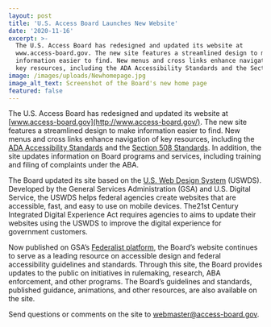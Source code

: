 ```yaml
---
layout: post
title: 'U.S. Access Board Launches New Website'
date: '2020-11-16'
excerpt: >-
  The U.S. Access Board has redesigned and updated its website at
  www.access-board.gov. The new site features a streamlined design to make
  information easier to find. New menus and cross links enhance navigation of
  key resources, including the ADA Accessibility Standards and the Section 508 . . .
image: /images/uploads/Newhomepage.jpg
image_alt_text: Screenshot of the Board's new home page
featured: false
---
```

The U.S. Access Board has redesigned and updated its website at [www.access-board.gov](http://www.access-board.gov/). The new site features a streamlined design to make information easier to find. New menus and cross links enhance navigation of key resources, including the [ADA Accessibility Standards](https://www.access-board.gov/ada/) and the [Section 508 Standards](https://www.access-board.gov/ict/). In addition, the site updates information on Board programs and services, including training and filing of complaints under the ABA.

The Board updated its site based on the [U.S. Web Design System](https://designsystem.digital.gov) (USWDS). Developed by the General Services Administration (GSA) and U.S. Digital Service, the USWDS helps federal agencies create websites that are accessible, fast, and easy to use on mobile devices. The21st Century Integrated Digital Experience Act requires agencies to aims to update their websites using the USWDS to improve the digital experience for government customers.

Now published on GSA’s [Federalist platform](https://federalist.18f.gov), the Board’s website continues to serve as a leading resource on accessible design and federal accessibility guidelines and standards. Through this site, the Board provides updates to the public on initiatives in rulemaking, research, ABA enforcement, and other programs. The Board’s guidelines and standards, published guidance, animations, and other resources, are also available on the site.

Send questions or comments on the site to <webmaster@access-board.gov>.
